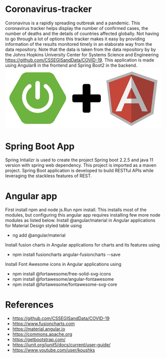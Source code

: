 # Coronavirus-tracker
Coronavirus is a rapidly spreading outbreak and a pandemic. This coronavirus tracker helps display the number of confirmed cases, the number of deaths and the details of countries affected globally. Not having to go through a lot of options this tracker makes it easy by providing information of the results monitored timely in an elaborate way from the data repository.
Note that the data is taken from the data repository by by the Johns Hopkins University Center for Systems Science and Engineering https://github.com/CSSEGISandData/COVID-19.
This application is made using Angular8 in the frontend and Spring Boot2 in the backend.
![Springboot-Angular](images/springboot-angular.png)
# Spring Boot App
Spring Intializr is used to create the project Spring boot 2.2.5 and java 11 version with spring web dependency. This project is imported as a maven project. Spring Boot application is developed to build RESTful APIs while leveraging the stackless features of REST.
# Angular app
First install npm and node js.Run npm install.
This installs most of the modules, but configuring this angular app requires installing few more node modules as listed below.
  Install @angular/material in Angular applications for Material Design styled table using
   - ng add @angular/material

  Install fusion charts in Angular applications for charts and its features using
   - npm install fusioncharts angular-fusioncharts --save

  Install Font Awesome icons in Angular applications using
   - npm install @fortawesome/free-solid-svg-icons
   - npm install @fortawesome/angular-fontawesome
   - npm install @fortawesome/fontawesome-svg-core

# References
- https://github.com/CSSEGISandData/COVID-19
- https://www.fusioncharts.com
- https://material.angular.io
- https://commons.apache.org
- https://getbootstrap.com/
- https://junit.org/junit5/docs/current/user-guide/
- https://www.youtube.com/user/koushks

